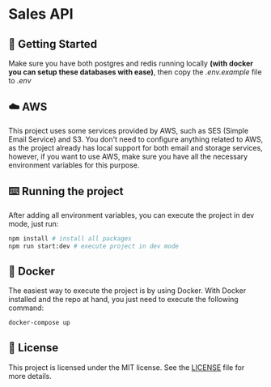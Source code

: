 # Sales API

## 🚀 Getting Started

Make sure you have both postgres and redis running locally **(with docker you can setup these databases with ease)**, then copy the _.env.example_ file to _.env_

## ☁️ AWS

This project uses some services provided by AWS, such as SES (Simple Email Service) and S3. You don't need to configure anything related to AWS, as the project already has local support for both email and storage services, however, if you want to use AWS, make sure you have all the necessary environment variables for this purpose.

## ⌨️ Running the project

After adding all environment variables, you can execute the project in dev mode, just run:

```bash
npm install # install all packages
npm run start:dev # execute project in dev mode
```

## 🐳 Docker

The easiest way to execute the project is by using Docker.
With Docker installed and the repo at hand, you just need to execute the following command:

```bash
docker-compose up
```

## 📝 License

This project is licensed under the MIT license. See the [LICENSE](./LICENSE.md) file for more details.

